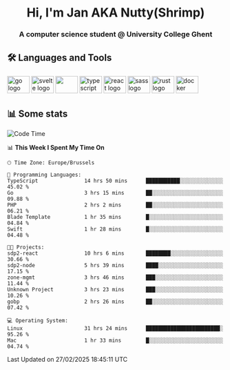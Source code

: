 <h1 align="center">Hi, I'm Jan AKA Nutty(Shrimp)</h1>
<h3 align="center">A computer science student @ University College Ghent</h3>

<h2 align="left">🛠️ Languages and Tools</h2>

###

<div align="left">
  <img src="https://cdn.jsdelivr.net/gh/devicons/devicon/icons/go/go-original.svg" height="40" width="52" alt="go logo"  />
  <img src="https://cdn.jsdelivr.net/gh/devicons/devicon@latest/icons/svelte/svelte-original.svg"  height="40" width="52" alt="svelte logo" />
  <img src="https://cdn.jsdelivr.net/gh/devicons/devicon@latest/icons/tailwindcss/tailwindcss-original.svg" height="40" width="52" />
  <img src="https://cdn.jsdelivr.net/gh/devicons/devicon/icons/typescript/typescript-original.svg" height="40" width="52" alt="typescript logo"  />
  <img src="https://cdn.jsdelivr.net/gh/devicons/devicon/icons/react/react-original.svg" height="40" width="52" alt="react logo"  />
  <img src="https://cdn.jsdelivr.net/gh/devicons/devicon/icons/sass/sass-original.svg" height="40" width="52" alt="sass logo"  />
  <img src="https://cdn.jsdelivr.net/gh/devicons/devicon@latest/icons/rust/rust-original.svg" height="40" width="52" alt="rust logo" />
  <img src="https://cdn.jsdelivr.net/gh/devicons/devicon/icons/docker/docker-original.svg" height="40" width="52" alt="docker logo"  />
</div>

<h2>📊 Some stats</h2>

<!--START_SECTION:waka-->
![Code Time](http://img.shields.io/badge/Code%20Time-5%2C676%20hrs%2022%20mins-blue)

📊 **This Week I Spent My Time On** 

```text
🕑︎ Time Zone: Europe/Brussels

💬 Programming Languages: 
TypeScript               14 hrs 50 mins      ███████████░░░░░░░░░░░░░░   45.02 % 
Go                       3 hrs 15 mins       ██░░░░░░░░░░░░░░░░░░░░░░░   09.88 % 
PHP                      2 hrs 2 mins        ██░░░░░░░░░░░░░░░░░░░░░░░   06.21 % 
Blade Template           1 hr 35 mins        █░░░░░░░░░░░░░░░░░░░░░░░░   04.84 % 
Swift                    1 hr 28 mins        █░░░░░░░░░░░░░░░░░░░░░░░░   04.48 % 

🐱‍💻 Projects: 
sdp2-react               10 hrs 6 mins       ████████░░░░░░░░░░░░░░░░░   30.66 % 
sdp2-node                5 hrs 39 mins       ████░░░░░░░░░░░░░░░░░░░░░   17.15 % 
zone-mgmt                3 hrs 46 mins       ███░░░░░░░░░░░░░░░░░░░░░░   11.44 % 
Unknown Project          3 hrs 23 mins       ███░░░░░░░░░░░░░░░░░░░░░░   10.26 % 
gobp                     2 hrs 26 mins       ██░░░░░░░░░░░░░░░░░░░░░░░   07.42 % 

💻 Operating System: 
Linux                    31 hrs 24 mins      ████████████████████████░   95.26 % 
Mac                      1 hr 33 mins        █░░░░░░░░░░░░░░░░░░░░░░░░   04.74 % 
```


 Last Updated on 27/02/2025 18:45:11 UTC
<!--END_SECTION:waka-->
